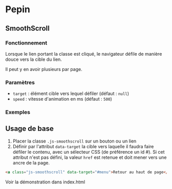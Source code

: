 # Pepin

## SmoothScroll

### Fonctionnement

Lorsque le lien portant la classe est cliqué, le navigateur défile de manière douce vers la cible du lien.

Il peut y en avoir plusieurs par page.

### Paramètres

* `target` : élément cible vers lequel défiler (défaut : `null`)
* `speed` : vitesse d'animation en ms (défaut : `500`)

### Exemples

## Usage de base

1. Placer la classe `.js-smoothscroll` sur un bouton ou un lien
2. Définir par l'attribut `data-target` la cible vers laquelle il faudra faire défiler le contenu, avec un sélecteur CSS (de préférence un id #). Si cet attribut n'est pas défini, la valeur `href` est retenue et doit mener vers une ancre de la page.

```html
<a class="js-smoothscroll" data-target="#menu">Retour au haut de page</a>
```

Voir la démonstration dans index.html
